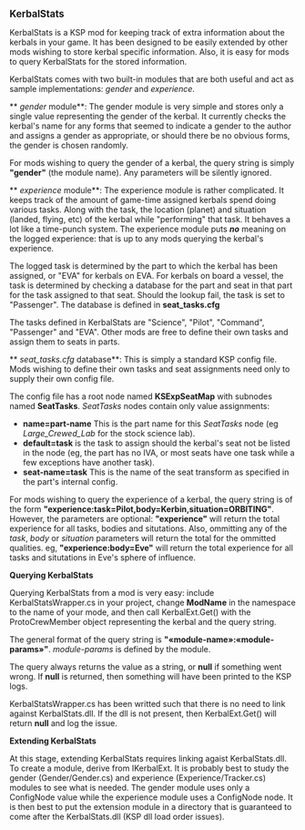 <big>**KerbalStats**</big>

KerbalStats is a KSP mod for keeping track of extra information about the
kerbals in your game. It has been designed to be easily extended by other
mods wishing to store kerbal specific information. Also, it is easy for
mods to query KerbalStats for the stored information.

KerbalStats comes with two built-in modules that are both useful and act as
sample implementations: *gender* and *experience*.

** *gender* module**:
The gender module is very simple and stores only a single value
representing the gender of the kerbal. It currently checks the kerbal's
name for any forms that seemed to indicate a gender to the author and
assigns a gender as appropriate, or should there be no obvious forms, the
gender is chosen randomly.

For mods wishing to query the gender of a kerbal, the query string is
simply **"gender"** (the module name). Any parameters will be silently
ignored.

** *experience* module**:
The experience module is rather complicated. It keeps track of the amount
of game-time assigned kerbals spend doing various tasks. Along with the
task, the location (planet) and situation (landed, flying, etc) of the
kerbal while "performing" that task. It behaves a lot like a time-punch
system. The experience module puts ***no*** meaning on the logged
experience: that is up to any mods querying the kerbal's experience.

The logged task is determined by the part to which the kerbal has been
assigned, or "EVA" for kerbals on EVA. For kerbals on board a vessel, the
task is determined by checking a database for the part and seat in that
part for the task assigned to that seat. Should the lookup fail, the task
is set to "Passenger". The database is defined in **seat_tasks.cfg**

The tasks defined in KerbalStats are "Science", "Pilot", "Command",
"Passenger" and "EVA". Other mods are free to define their own tasks and
assign them to seats in parts.

** *seat_tasks.cfg* database**:
This is simply a standard KSP config file. Mods wishing to define their own
tasks and seat assignments need only to supply their own config file.

The config file has a root node named **KSExpSeatMap** with subnodes named
**SeatTasks**. *SeatTasks* nodes contain only value assignments:

* **name=part-name** This is the part name for this *SeatTasks* node (eg
  *Large_Crewed_Lab* for the stock science lab).
* **default=task** is the task to assign should the kerbal's seat not be
  listed in the node (eg, the part has no IVA, or most seats have one task
  while a few exceptions have another task).
* **seat-name=task** This is the name of the seat transform as specified in
  the part's internal config.

For mods wishing to query the experience of a kerbal, the query string is
of the form **"experience:task=Pilot,body=Kerbin,situation=ORBITING"**.
However, the parameters are optional: **"experience"** will return the
total experience for all tasks, bodies and situtations. Also, ommitting any
of the *task*, *body* or *situation* parameters will return the total for
the ommitted qualities. eg, **"experience:body=Eve"** will return the total
experience for all tasks and situtations in Eve's sphere of influence.

**Querying KerbalStats**

Querying KerbalStats from a mod is very easy: include KerbalStatsWrapper.cs
in your project, change **ModName** in the namespace to the name of your
mode, and then call KerbalExt.Get() with the ProtoCrewMember object
representing the kerbal and the query string.

The general format of the query string is
**"&laquo;module-name&raquo;:&laquo;module-params&raquo;"**.
*module-params* is defined by the module.

The query always returns the value as a string, or **null** if something
went wrong. If **null** is returned, then something will have been printed
to the KSP logs.

KerbalStatsWrapper.cs has been writted such that there is no need to link
against KerbalStats.dll. If the dll is not present, then KerbalExt.Get()
will return **null** and log the issue.

**Extending KerbalStats**

At this stage, extending KerbalStats requires linking agaist
KerbalStats.dll. To create a module, derive from IKerbalExt. It is probably
best to study the gender (Gender/Gender.cs) and experience
(Experience/Tracker.cs) modules to see what is needed. The gender module
uses only a ConfigNode value while the experience module uses a ConfigNode
node. It is then best to put the extension module in a directory that is
guaranteed to come after the KerbalStats.dll (KSP dll load order issues).
